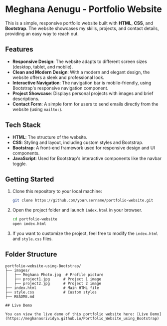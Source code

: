 # Meghana Aenugu - Portfolio Website

This is a simple, responsive portfolio website built with **HTML**, **CSS**, and **Bootstrap**. The website showcases my skills, projects, and contact details, providing an easy way to reach out.

## Features
- **Responsive Design**: The website adapts to different screen sizes (desktop, tablet, and mobile).
- **Clean and Modern Design**: With a modern and elegant design, the website offers a sleek and professional look.
- **Interactive Navigation**: The navigation bar is mobile-friendly, using Bootstrap's responsive navigation component.
- **Project Showcase**: Displays personal projects with images and brief descriptions.
- **Contact Form**: A simple form for users to send emails directly from the website (using `mailto:`).

## Tech Stack
- **HTML**: The structure of the website.
- **CSS**: Styling and layout, including custom styles and Bootstrap.
- **Bootstrap**: A front-end framework used for responsive design and UI components.
- **JavaScript**: Used for Bootstrap's interactive components like the navbar toggle.

## Getting Started

1. Clone this repository to your local machine:

    ```bash
    git clone https://github.com/yourusername/portfolio-website.git
    ```

2. Open the project folder and launch `index.html` in your browser.

    ```bash
    cd portfolio-website
    open index.html
    ```

3. If you want to customize the project, feel free to modify the `index.html` and `style.css` files.

## Folder Structure

```plaintext
portfolio-website-using-Bootstrap/
├── images/
│   ├── Meghana Photo.jpg  # Profile picture
│   ├── project1.jpg      # Project 1 image
│   ├── project2.jpg      # Project 2 image
├── index.html            # Main HTML file
├── style.css             # Custom styles
├── README.md

## Live Demo

You can view the live demo of this portfolio website here: [Live Demo](https://meghanasrividya.github.io/Portfolio_Website_using_Bootstrap)

